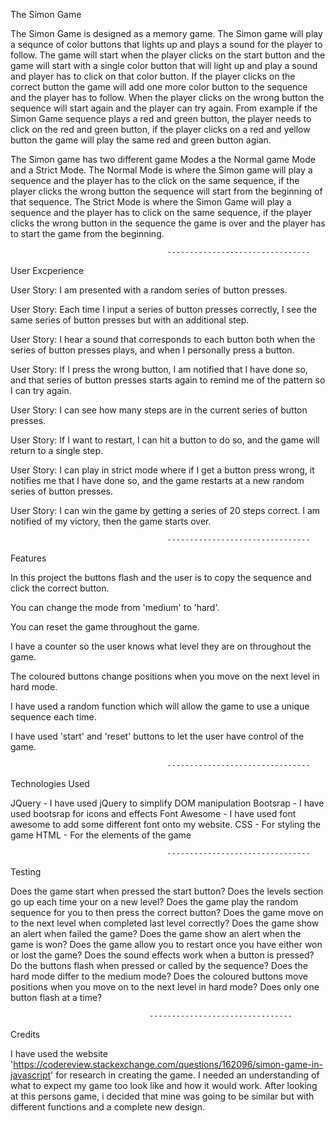 The Simon Game

The Simon Game is designed as a memory game. The Simon game will play a sequnce of color buttons that lights up and plays
a sound for the player to follow. The game will start when the player clicks on the start button and the game will start
with a single color button that will light up and play a sound and player has to click on that color button. If the player
clicks on the correct button the game will add one more color button to the sequence and the player has to follow. 
When the player clicks on the wrong button the sequence will start again and the player can try again. From example if the
Simon Game sequence plays a red and green button, the player needs to click on the red and green button, if the player
clicks on a red and yellow button the game will play the same red and green button agian.

The Simon game has two different game Modes a the Normal game Mode and a Strict Mode. The Normal Mode is where the Simon
game will play a sequence and the player has to the click on the same sequence, if the player clicks the wrong button the
sequence will start from the beginning of that sequence. The Strict Mode is where the Simon Game will play a sequence and 
the player has to click on the same sequence, if the player clicks the wrong button in the sequence the game is over and
the player has to start the game from the beginning. 

                                       --------------------------------

User Excperience

User Story: I am presented with a random series of button presses.

User Story: Each time I input a series of button presses correctly, I see the same series of button presses but with an
additional step.

User Story: I hear a sound that corresponds to each button both when the series of button presses plays, and when I 
personally press a button.

User Story: If I press the wrong button, I am notified that I have done so, and that series of button presses starts again
to remind me of the pattern so I can try again.

User Story: I can see how many steps are in the current series of button presses.

User Story: If I want to restart, I can hit a button to do so, and the game will return to a single step.

User Story: I can play in strict mode where if I get a button press wrong, it notifies me that I have done so, and the game
restarts at a new random series of button presses.

User Story: I can win the game by getting a series of 20 steps correct. I am notified of my victory, then the game starts
over.

                                       --------------------------------


Features

In this project the buttons flash and the user is to copy the sequence and click the correct button.

You can change the mode from 'medium' to 'hard'.

You can reset the game throughout the game.

I have a counter so the user knows what level they are on throughout the game.

The coloured buttons change positions when you move on the next level in hard mode.

I have used a random function which will allow the game to use a unique sequence each time.

I have used 'start' and 'reset' buttons to let the user have control of the game.

                                       --------------------------------


Technologies Used

JQuery - I have used jQuery to simplify DOM manipulation Bootsrap - I have used bootsrap for icons and effects Font 
Awesome - I have used font awesome to add some different font onto my website. CSS - For styling the game HTML - For the
elements of the game

                                       --------------------------------


Testing

Does the game start when pressed the start button?
Does the levels section go up each time your on a new level?
Does the game play the random sequence for you to then press the correct button?
Does the game move on to the next level when completed last level correctly?
Does the game show an alert when failed the game?
Does the game show an alert when the game is won?
Does the game allow you to restart once you have either won or lost the game?
Does the sound effects work when a button is pressed?
Do the buttons flash when pressed or called by the sequence?
Does the hard mode differ to the medium mode?
Does the coloured buttons move positions when you move on to the next level in hard mode?
Does only one button flash at a time?

                                   --------------------------------


Credits

I have used the website 'https://codereview.stackexchange.com/questions/162096/simon-game-in-javascript' for research in
creating the game. I needed an understanding of what to expect my game too look like and how it would work. After looking
at this persons game, i decided that mine was going to be similar but with different functions and a complete new design.